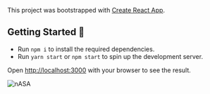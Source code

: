 
This project was bootstrapped with [Create React App](https://github.com/facebook/create-react-app). 

## Getting Started  🚀 

* Run `npm i` to install the required dependencies.
* Run `yarn start` or `npm start` to spin up the development server.

Open [http://localhost:3000](http://localhost:3000) with your browser to see the result.

![nASA](https://user-images.githubusercontent.com/56550632/128696613-620f93ea-5cb4-42b1-81d3-06f935a7a8e8.png)

